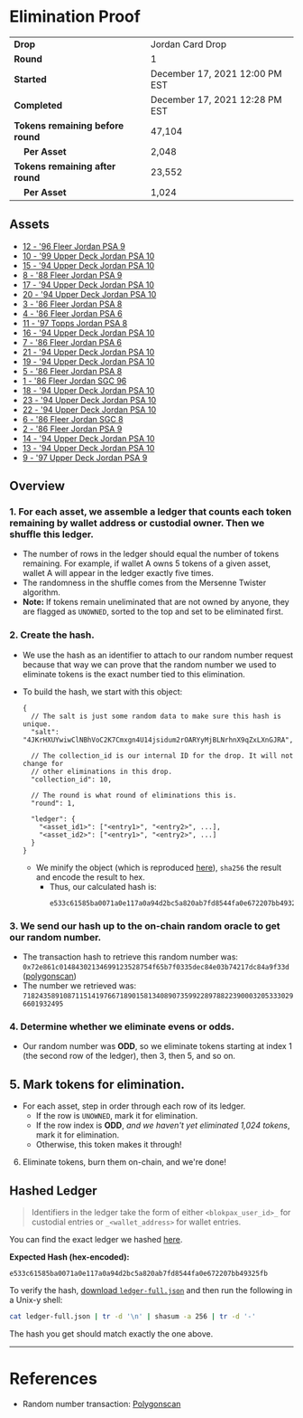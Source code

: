 # Elimination Proof

|||
|---|---|
| **Drop** | Jordan Card Drop |
| **Round** | 1 |
| **Started** | December 17, 2021 12:00 PM EST |
| **Completed** | December 17, 2021 12:28 PM EST |
| **Tokens remaining before round** | 47,104 |
| **&nbsp;&nbsp;&nbsp;&nbsp;Per Asset** | 2,048 |
| **Tokens remaining after round** | 23,552 |
| **&nbsp;&nbsp;&nbsp;&nbsp;Per Asset** | 1,024 |

## Assets

- [12 - &#039;96 Fleer Jordan PSA 9](asset-393.md)
- [10 - &#039;99 Upper Deck Jordan PSA 10](asset-394.md)
- [15 - &#039;94 Upper Deck Jordan PSA 10](asset-395.md)
- [8 - &#039;88 Fleer Jordan PSA 9](asset-396.md)
- [17 - &#039;94 Upper Deck Jordan PSA 10](asset-397.md)
- [20 - &#039;94 Upper Deck Jordan PSA 10](asset-398.md)
- [3 - &#039;86 Fleer Jordan PSA 8](asset-399.md)
- [4 - &#039;86 Fleer Jordan PSA 6](asset-400.md)
- [11 - &#039;97 Topps Jordan PSA 8](asset-401.md)
- [16 - &#039;94 Upper Deck Jordan PSA 10](asset-402.md)
- [7 - &#039;86 Fleer Jordan PSA 6](asset-403.md)
- [21 - &#039;94 Upper Deck Jordan PSA 10](asset-404.md)
- [19 - &#039;94 Upper Deck Jordan PSA 10](asset-405.md)
- [5 - &#039;86 Fleer Jordan PSA 8](asset-406.md)
- [1 - &#039;86 Fleer Jordan SGC 96](asset-407.md)
- [18 - &#039;94 Upper Deck Jordan PSA 10](asset-408.md)
- [23 - &#039;94 Upper Deck Jordan PSA 10](asset-409.md)
- [22 - &#039;94 Upper Deck Jordan PSA 10](asset-410.md)
- [6 - &#039;86 Fleer Jordan SGC 8](asset-411.md)
- [2 - &#039;86 Fleer Jordan PSA 9](asset-412.md)
- [14 - &#039;94 Upper Deck Jordan PSA 10](asset-413.md)
- [13 - &#039;94 Upper Deck Jordan PSA 10](asset-414.md)
- [9 - &#039;97 Upper Deck Jordan PSA 9](asset-415.md)

## Overview

### 1. For each asset, we assemble a ledger that counts each token remaining by wallet address or custodial owner. Then we shuffle this ledger.
- The number of rows in the ledger should equal the number of tokens remaining. For example, if wallet A owns 5 tokens of a given asset, wallet A will appear in the ledger exactly five times.
- The randomness in the shuffle comes from the Mersenne Twister algorithm.
- **Note:** If tokens remain uneliminated that are not owned by anyone, they are flagged as `UNOWNED`, sorted to the top and set to be eliminated first.

### 2. Create the hash.
- We use the hash as an identifier to attach to our random number request because that way we can prove that the random number we used to eliminate tokens is the exact number tied to this elimination.
- To build the hash, we start with this object:
  ```jsonc
  {
    // The salt is just some random data to make sure this hash is unique.
    "salt": "4JKrHXUYwiwClNBhVoC2K7Cmxgn4U14jsidum2rOARYyMjBLNrhnX9qZxLXnGJRA",

    // The collection_id is our internal ID for the drop. It will not change for
    // other eliminations in this drop.
    "collection_id": 10,

    // The round is what round of eliminations this is.
    "round": 1,

    "ledger": {
      "<asset_id1>": ["<entry1>", "<entry2>", ...],
      "<asset_id2>": ["<entry1>", "<entry2>", ...]
    }
  }
  ```

  - We minify the object (which is reproduced [here][ledger_full]), `sha256` the result and encode the result to hex.
    - Thus, our calculated hash is:
      ```plain
      e533c61585ba0071a0e117a0a94d2bc5a820ab7fd8544fa0e672207bb49325fb
      ```

### 3. We send our hash up to the on-chain random oracle to get our random number.
  - The transaction hash to retrieve this random number was: `0x72e861c01484302134699123528754f65b7f0335dec84e03b74217dc84a9f33d` ([polygonscan][random_txn])
  - The number we retrieved was: `71824358910871151419766718901581340890735992289788223900032053330296601932495`

### 4. Determine whether we eliminate evens or odds.
  
  - Our random number was **ODD**, so we eliminate tokens starting at index 1 (the second row of the ledger), then 3, then 5, and so on.
  
## 5. Mark tokens for elimination.
  - For each asset, step in order through each row of its ledger.
    - If the row is `UNOWNED`, mark it for elimination.
    - If the row index is **ODD**, _and we haven't yet eliminated 1,024 tokens_, mark it for elimination.
    - Otherwise, this token makes it through!

6. Eliminate tokens, burn them on-chain, and we're done!

## Hashed Ledger

> Identifiers in the ledger take the form of either `<blokpax_user_id>_` for custodial entries or `_<wallet_address>` for wallet entries.

You can find the exact ledger we hashed [here][ledger_full].

**Expected Hash (hex-encoded):**
```
e533c61585ba0071a0e117a0a94d2bc5a820ab7fd8544fa0e672207bb49325fb
```

To verify the hash, [download `ledger-full.json`][ledger_full] and then run the following in a Unix-y shell:

```bash
cat ledger-full.json | tr -d '\n' | shasum -a 256 | tr -d '-'
```

The hash you get should match exactly the one above.

---

# References

- Random number transaction: [Polygonscan][random_txn]

[random_txn]: https://polygonscan.com/tx/0x72e861c01484302134699123528754f65b7f0335dec84e03b74217dc84a9f33d
[ledger_full]: ledger-full.json
